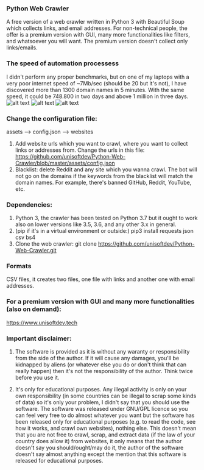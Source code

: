 ### Python Web Crawler 
A free version of a web crawler written in Python 3 with Beautiful Soup which collects links, and email addresses. For non-technical people, the offer is a premium version with GUI, many more functionalities like filters, and whatsoever you will want. The premium version doesn't collect only links/emails.

### The speed of automation processess
I didn't perform any proper benchmarks, but on one of my laptops with a very poor internet speed of ~7Mb/sec (should be 20 but it's not), I have discovered more than 1300 domain names in 5 minutes. With the same speed, it could be 748.800 in two days and above 1 million in three days.
![alt text](https://raw.githubusercontent.com/unisoftdev/Python-Web-Crawler/master/assets/after5minutes.png)
![alt text](https://raw.githubusercontent.com/unisoftdev/Python-Web-Crawler/master/assets/command_line.png)
![alt text](https://raw.githubusercontent.com/unisoftdev/Python-Web-Crawler/master/assets/visual_studio.png)

### Change the configuration file:
 assets --> config.json --> websites
 1. Add website urls which you want to crawl, where you want to collect links or addresses from.
 Change the urls in this file: https://github.com/unisoftdev/Python-Web-Crawler/blob/master/assets/config.json
 2. Blacklist: delete Reddit and any site which you wanna crawl. The bot will not go on the domains if the keywords from the blacklist will match the domain names. For example, there's banned GitHub, Reddit, YouTube, etc. 

### Dependencies: 
1. Python 3, the crawler has been tested on Python 3.7 but it ought to work also on lower versions like 3.5, 3.6, and any other 3.x in general.
2. (pip if it's in a virtual environment or outside:) pip3 install requests json csv bs4
3. Clone the web crawler: git clone https://github.com/unisoftdev/Python-Web-Crawler.git

### Formats
CSV files, it creates two files, one file with links and another one with email addresses.

### For a premium version with GUI and many more functionalities (also on demand):
https://www.unisoftdev.tech

### Important disclaimer:

 1. The software is provided as it is without any waranty or responsibility from the side of the author. If it will cause any damages, you'll be kidnapped by aliens (or whatever else you do or don't think that can really happen) then it's not the responsibility of the author. Think twice before you use it.

 2. It's only for educational purposes. Any illegal activity is only on your own responsibility (in some countries can be illegal to scrap some kinds of data) so it's only your problem, I didn't say that you should use the software. The software was released under GNU/GPL licence so you can feel very free to do almost whatever you want but the software has been released only for educational purposes (e.g. to read the code, see how it works, and crawl own websites), nothing else. This doesn't mean that you are not free to crawl, scrap, and extract data (if the law of your country does allow it) from websites, it only means that the author doesn't say you should/ought/may do it, the author of the software doesn't say almost anything except the mention that this software is released for educational purposes.
